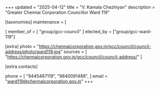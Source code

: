 +++
updated = "2025-04-12"
title = "V. Kamala Chezhiyan"
description = "Greater Chennai Corporation Councillor Ward 119"

[taxonomies]
maintenance = [

]
member_of = [
    "group/gcc-council"
]
elected_by = ["group/gcc-ward-119"]

[extra]
photo = "https://chennaicorporation.gov.in/gcc/council/council-address/photo/ward119.jpg"
sources = [
    "https://chennaicorporation.gov.in/gcc/council/council-address/"
]

[extra.contacts]

phone = [
    "9445467119",
    "9840091488",
    ]
email = "ward119@chennaicorporation.gov.in"
+++